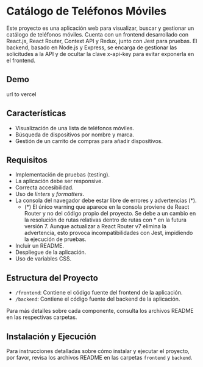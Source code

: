 # Catálogo de Teléfonos Móviles

Este proyecto es una aplicación web para visualizar, buscar y gestionar un catálogo de teléfonos móviles. Cuenta con un frontend desarrollado con React.js, React Router, Context API y Redux, junto con Jest para pruebas. El backend, basado en Node.js y Express, se encarga de gestionar las solicitudes a la API y de ocultar la clave x-api-key para evitar exponerla en el frontend.

## Demo

url to vercel

## Características

-  Visualización de una lista de teléfonos móviles.
-  Búsqueda de dispositivos por nombre y marca.
-  Gestión de un carrito de compras para añadir dispositivos.

## Requisitos

-  Implementación de pruebas (testing).
-  La aplicación debe ser responsive.
-  Correcta accesibilidad.
-  Uso de _linters_ y _formatters_.
-  La consola del navegador debe estar libre de errores y advertencias (\*).
   -  (\*) El único warning que aparece en la consola proviene de React Router y no del código propio del proyecto. Se debe a un cambio en la resolución de rutas relativas dentro de rutas con \* en la futura versión 7. Aunque actualizar a React Router v7 elimina la advertencia, esto provoca incompatibilidades con Jest, impidiendo la ejecución de pruebas.
-  Incluir un README.
-  Despliegue de la aplicación.
-  Uso de variables CSS.

## Estructura del Proyecto

-  `/frontend`: Contiene el código fuente del frontend de la aplicación.
-  `/backend`: Contiene el código fuente del backend de la aplicación.

Para más detalles sobre cada componente, consulta los archivos README en las respectivas carpetas.

## Instalación y Ejecución

Para instrucciones detalladas sobre cómo instalar y ejecutar el proyecto, por favor, revisa los archivos README en las carpetas `frontend` y `backend`.
